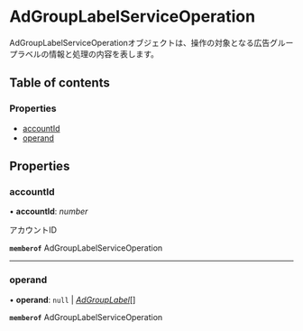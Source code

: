 # AdGroupLabelServiceOperation


<div lang=\"ja\">AdGroupLabelServiceOperationオブジェクトは、操作の対象となる広告グループラベルの情報と処理の内容を表します。</div> 

## Table of contents

### Properties

- [accountId](adgrouplabelserviceoperation.md#accountid)
- [operand](adgrouplabelserviceoperation.md#operand)

## Properties

### accountId

• **accountId**: *number*

<div lang=\"ja\">アカウントID</div> 

**`memberof`** AdGroupLabelServiceOperation

___

### operand

• **operand**: ``null`` \| [*AdGroupLabel*](adgrouplabel.md)[]

**`memberof`** AdGroupLabelServiceOperation

